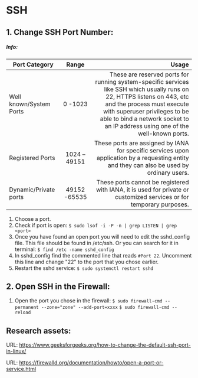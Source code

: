 # SSH

##  1. Change SSH Port Number:

##### Info:

|Port Category|Range|Usage|
| ------------- |:-------------:| -------:|
| Well known/System Ports | 0 -1023 |These are reserved ports for running system-specific services like SSH which usually runs on 22, HTTPS listens on 443, etc and the process must execute with superuser privileges to be able to bind a network socket to an IP address using one of the well-known ports. |
| Registered Ports      | 1024 – 49151 |These ports are assigned by IANA for specific services upon application by a requesting entity and they can also be used by ordinary users. |
| Dynamic/Private ports | 49152 -65535 |These ports cannot be registered with IANA, it is used for private or customized services or for temporary purposes.|

1. Choose a port.
2. Check if port is open:
   ```$ sudo lsof -i -P -n | grep LISTEN | grep <port>```
3. Once you have found an open port you will need to edit the sshd_config file.  This file should be found in /etc/ssh.  Or you can search for it in terminal:
   ```$ find /etc -name sshd_config```
4. In sshd_config find the commented line that reads ```#Port 22```.  Uncomment this line and change "22" to the port that you chose earlier.
5. Restart the sshd service:
   ```$ sudo systemctl restart sshd```

##  2. Open SSH in the Firewall:

1. Open the port you chose in the firewall:
   ```$ sudo firewall-cmd --permanent --zone="zone" --add-port=xxxx```
   ```$ sudo firewall-cmd --reload```

## Research assets:

URL: https://www.geeksforgeeks.org/how-to-change-the-default-ssh-port-in-linux/

URL: https://firewalld.org/documentation/howto/open-a-port-or-service.html
